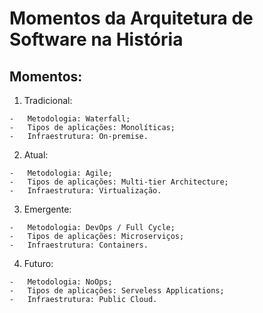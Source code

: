 # **Momentos da Arquitetura de Software na História**

## **Momentos**:

1.   Tradicional:

    -   Metodologia: Waterfall;
    -   Tipos de aplicações: Monolíticas;
    -   Infraestrutura: On-premise.

2.   Atual:

    -   Metodologia: Agile;
    -   Tipos de aplicações: Multi-tier Architecture;
    -   Infraestrutura: Virtualização.

3.   Emergente:

    -   Metodologia: DevOps / Full Cycle;
    -   Tipos de aplicações: Microserviços;
    -   Infraestrutura: Containers.

4.   Futuro:

    -   Metodologia: NoOps;
    -   Tipos de aplicações: Serveless Applications;
    -   Infraestrutura: Public Cloud.